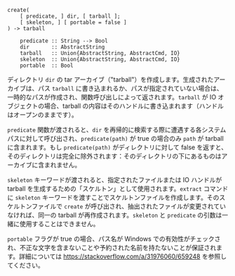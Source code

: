 ```
create(
    [ predicate, ] dir, [ tarball ];
    [ skeleton, ] [ portable = false ]
) -> tarball

    predicate :: String --> Bool
    dir       :: AbstractString
    tarball   :: Union{AbstractString, AbstractCmd, IO}
    skeleton  :: Union{AbstractString, AbstractCmd, IO}
    portable  :: Bool
```

ディレクトリ `dir` の tar アーカイブ（"tarball"）を作成します。生成されたアーカイブは、パス `tarball` に書き込まれるか、パスが指定されていない場合は、一時的なパスが作成され、関数呼び出しによって返されます。`tarball` が IO オブジェクトの場合、tarball の内容はそのハンドルに書き込まれます（ハンドルはオープンのままです）。

`predicate` 関数が渡されると、`dir` を再帰的に検索する際に遭遇する各システムパスに対して呼び出され、`predicate(path)` が true の場合のみ `path` が tarball に含まれます。もし `predicate(path)` がディレクトリに対して false を返すと、そのディレクトリは完全に除外されます：そのディレクトリの下にあるものはアーカイブに含まれません。

`skeleton` キーワードが渡されると、指定されたファイルまたは IO ハンドルが tarball を生成するための「スケルトン」として使用されます。`extract` コマンドに `skeleton` キーワードを渡すことでスケルトンファイルを作成します。そのスケルトンファイルで `create` が呼び出され、抽出されたファイルが変更されていなければ、同一の tarball が再作成されます。`skeleton` と `predicate` の引数は一緒に使用することはできません。

`portable` フラグが true の場合、パス名が Windows での有効性がチェックされ、不正な文字を含まないことや予約された名前を持たないことが保証されます。詳細については https://stackoverflow.com/a/31976060/659248 を参照してください。
